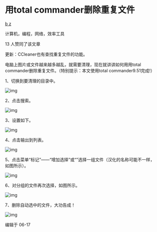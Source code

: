# 用total commander删除重复文件
[b z](https://www.zhihu.com/people/zhlyff)

计算机，编程，网络，效率工具



13 人赞同了该文章

更新：CCleaner也有查找重复文件的功能。

电脑上图片或文件越来越多越乱，就需要清理，现在就讲讲如何用用total commander删除重复文件。（特别提示：本文使用total commander9.51完成!）

1、切换到要清理的目录中。

![img](https://pic1.zhimg.com/80/v2-0f4a254958bd6b70655ae89ea4045a18_1440w.jpg)

2、点击搜索。

![img](https://pic2.zhimg.com/80/v2-f2a5b617bf74d46bf1ee82268d43ef65_1440w.jpg)

3、设置如下。

![img](https://pic1.zhimg.com/80/v2-5f1500de5bf614b681178138e1b0eefc_1440w.jpg)

4、点击输出到列表。

![img](https://pic2.zhimg.com/80/v2-33bc36a9b7d6619eabc589cf106f23f9_1440w.jpg)

5、点击菜单“标记”——“增加选择”或“”选择一组文件（汉化的名称可能不一样，如图所示）。

![img](https://pic1.zhimg.com/80/v2-f6d0be6a39c383951b1b26f13de494f0_1440w.jpg)

6、对分组的文件再次选择，如图所示。

![img](https://pic2.zhimg.com/80/v2-f0de2d4cb0195543dbb3f11f27893821_1440w.jpg)

7、删除自动选中的文件，大功告成！

![img](https://pic2.zhimg.com/80/v2-b603d8f2b76a10ae5a988da1ca5d847d_1440w.jpg)



编辑于 06-17